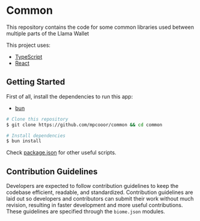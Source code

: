 # Common

This repository contains the code for some common libraries used between multiple parts of the Llama Wallet

This project uses:

- [TypeScript](https://www.typescriptlang.org)
- [React](https://react.dev/)

## Getting Started

First of all, install the dependencies to run this app:

- [bun](https://bun.sh/)

```bash
# Clone this repository
$ git clone https://github.com/mpcooor/common && cd common

# Install dependencies
$ bun install
```

Check [package.json](./package.json) for other useful scripts.

## Contribution Guidelines

Developers are expected to follow contribution guidelines to keep the codebase efficient, readable, and standardized. Contribution guidelines are laid out so developers and contributors can submit their work without much revision, resulting in faster development and more useful contributions. These guidelines are specified through the `biome.json` modules.